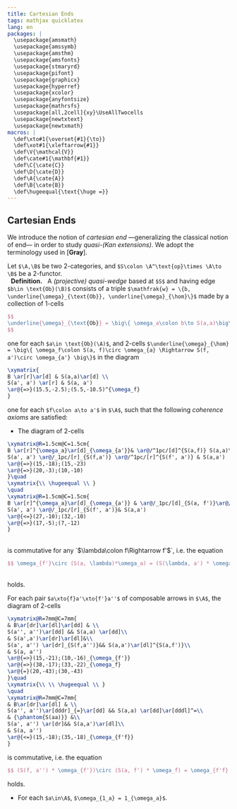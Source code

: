 ```yaml
---
title: Cartesian Ends
tags: mathjax quicklatex
lang: en
packages: |
  \usepackage{amsmath}
  \usepackage{amssymb}
  \usepackage{amsthm}
  \usepackage{amsfonts}
  \usepackage{stmaryrd}
  \usepackage{pifont}
  \usepackage{graphicx}
  \usepackage{hyperref}
  \usepackage{xcolor}
  \usepackage{anyfontsize}
  \usepackage{mathrsfs}
  \usepackage[all,2cell]{xy}\UseAllTwocells
  \usepackage{newtxtext}
  \usepackage{newtxmath}
macros: |
  \def\xto#1{\overset{#1}{\to}}
  \def\xot#1{\xleftarrow{#1}}
  \def\V{\mathcal{V}}
  \def\cate#1{\mathbf{#1}}
  \def\C{\cate{C}}
  \def\D{\cate{D}}
  \def\A{\cate{A}}
  \def\B{\cate{B}}
  \def\hugeequal{\text{\huge =}}
---
```


## Cartesian Ends

We introduce the notion of _cartesian end_ —generalizing the classical notion of end— in order to study _quasi-(Kan extensions)_. We adopt the terminology used in [**Gray**].

Let `$\A,\B$` be two 2-categories, and `$S\colon \A^\text{op}\times \A\to \B$` be a 2-functor.
<br> &nbsp; **Definition.** &nbsp; A _(projective) quasi-wedge_ based at `$S$` and having edge `$b\in \text{Ob}(\B)$` consists of a triple `$\mathfrak{w} = \{b, \underline{\omega}_{\text{Ob}}, \underline{\omega}_{\hom}\}$` made by a collection of 1-cells

``` tex
$$ 
\underline{\omega}_{\text{Ob}} = \big\{ \omega_a\colon b\to S(a,a)\big\}
$$
```

one for each `$a\in \text{Ob}(\A)$`, and 2-cells `$\underline{\omega}_{\hom} = \big\{ \omega_f\colon S(a, f)\circ \omega_{a} \Rightarrow S(f, a')\circ \omega_{a'} \big\}$` in the diagram

``` tex
\xymatrix{
B \ar[r]\ar[d] & S(a,a)\ar[d] \\
S(a', a') \ar[r] & S(a, a')
\ar@{=>}(15.5,-2.5);(5.5,-10.5)^{\omega_f}
}
```

one for each `$f\colon a\to a'$` in `$\A$`, such that the following _coherence axioms_ are satisfied:

* The diagram of 2-cells

``` tex
\xymatrix@R=1.5cm@C=1.5cm{
B \ar[r]^{\omega_a}\ar[d]_{\omega_{a'}}& \ar@/^1pc/[d]^{S(a,f)} S(a,a)\\
S(a', a') \ar@/_1pc/[r]_{S(f,a')} \ar@/^1pc/[r]^{S(f', a')} & S(a,a')
\ar@{=>}(15,-18);(15,-23)
\ar@{=>}(20,-3);(10,-10)
}\quad 
\xymatrix{\\ \hugeequal \\ }
\quad
\xymatrix@R=1.5cm@C=1.5cm{
B \ar[r]^{\omega_a}\ar[d]_{\omega_{a'}} & \ar@/_1pc/[d]_{S(a, f')}\ar@/^1pc/[d]^{S(a, f)} S(a,a)\\
S(a', a') \ar@/_1pc/[r]_{S(f', a')}& S(a,a')
\ar@{<=}(27,-10);(32,-10)
\ar@{=>}(17,-5);(7,-12)
}
```
<br>
is commutative for any `$\lambda\colon f\Rightarrow f'$`, i.e. the equation

``` tex
$$ \omega_{f'}\circ (S(a, \lambda)*\omega_a) = (S(\lambda, a') * \omega_{a'})\circ \omega_f $$
```
<br>
holds.

For each pair `$a\xto{f}a'\xto{f'}a''$` of composable arrows in `$\A$`, the diagram of 2-cells

``` tex
\xymatrix@R=7mm@C=7mm{
& B\ar[dr]\ar[dl]\ar[dd] & \\
S(a'', a'')\ar[dd] && S(a,a) \ar[dd]\\
& S(a',a')\ar[dr]\ar[dl]&\\
S(a', a'') \ar[dr]_{S(f,a'')}&& S(a,a')\ar[dl]^{S(a,f')}\\
& S(a, a'')
\ar@{=>}(15,-21);(10,-16)_{\omega_{f'}}
\ar@{=>}(38,-17);(33,-22)_{\omega_f}
\ar@{=}(20,-43);(30,-43)
}\quad 
\xymatrix{\\ \\ \hugeequal \\ }
\quad
\xymatrix@R=7mm@C=7mm{
& B\ar[dr]\ar[dl] & \\
S(a'', a'')\ar[dddr]_{=}\ar[dd] && S(a,a) \ar[dd]\ar[dddl]^=\\
& {\phantom{S(aa)}} &\\
S(a', a'') \ar[dr]&& S(a,a')\ar[dl]\\
& S(a, a'')
\ar@{<=}(15,-18);(35,-18)_{\omega_{f'f}}
}
```
is commutative, i.e. the equation

``` tex
$$ (S(f, a'') * \omega_{f'})\circ (S(a, f') * \omega_f) = \omega_{f'f} $$
```
holds.

* For each `$a\in\A$`, `$\omega_{1_a} = 1_{\omega_a}$`.